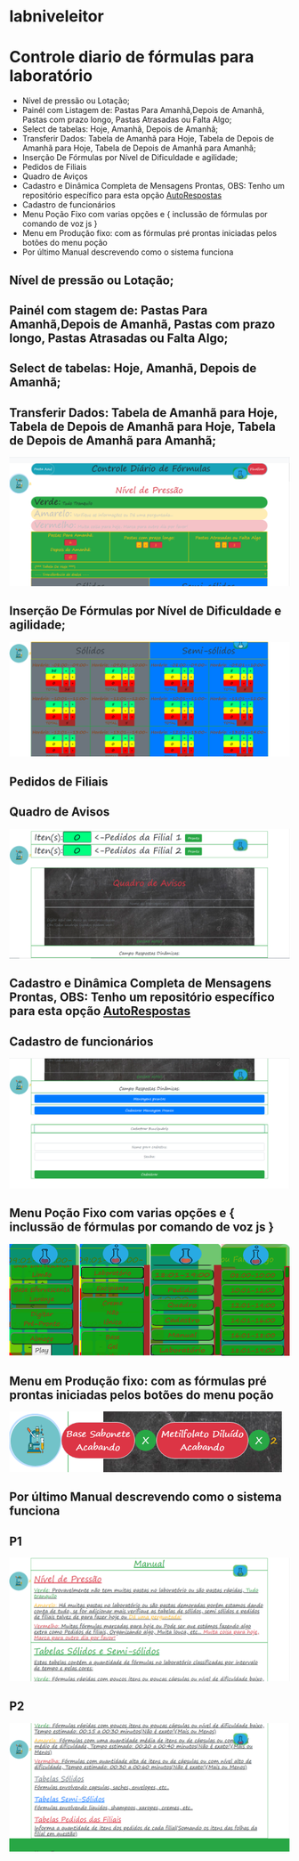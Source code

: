 # labniveleitor
 <h1>Controle diario de fórmulas para laboratório</h1>
 <ul> 
  <li>Nível de pressão ou Lotação;</li>
  <li>Painél com Listagem de: Pastas Para Amanhã,Depois de Amanhã, Pastas com prazo longo, Pastas Atrasadas ou Falta Algo;</li>
  <li>Select de tabelas: Hoje, Amanhã, Depois de Amanhã;</li>
 <li>Transferir Dados: Tabela de Amanhã para Hoje, Tabela de Depois de Amanhã para Hoje, Tabela de Depois de Amanhã para Amanhã;</li>
 <li>Inserção De Fórmulas por Nível de Dificuldade e agilidade;</li>
 <li>Pedidos de Filiais</li>
 <li>Quadro de Aviços</li>
 <li>
  Cadastro e Dinâmica Completa de Mensagens Prontas, OBS: Tenho um repositório específico para esta opção <a href='https://github.com/Maycon-crz/AutoRespostas'>AutoRespostas</a>  </li>
 <li>Cadastro de funcionários</li>
 <li>Menu Poção Fixo com varias opções e { inclussão de fórmulas por comando de voz js }</li>
 <li>Menu em Produção fixo: com as fórmulas pré prontas iniciadas pelos botões do menu poção</li>
 <li>Por último Manual descrevendo como o sistema funciona</li>
 </ul>
 <h2>Nível de pressão ou Lotação;</h2>
 <h2>Painél com stagem de: Pastas Para Amanhã,Depois de Amanhã, Pastas com prazo longo, Pastas Atrasadas ou Falta Algo;</h2>
 <h2>Select de tabelas: Hoje, Amanhã, Depois de Amanhã;</h2>
 <h2>Transferir Dados: Tabela de Amanhã para Hoje, Tabela de Depois de Amanhã para Hoje, Tabela de Depois de Amanhã para Amanhã;</h2>
 <img src='img/Apresentando/homeLab.PNG'>
 <h2>Inserção De Fórmulas por Nível de Dificuldade e agilidade;</h2>
 <img src='img/Apresentando/homeLab2.PNG'>
 <h2>Pedidos de Filiais</h2>
 <h2>Quadro de Avisos</h2>
 <img src='img/Apresentando/PedidosQuadroDeAvisos.PNG'>
 <h2>
  Cadastro e Dinâmica Completa de Mensagens Prontas, OBS: Tenho um repositório específico para esta opção <a href='https://github.com/Maycon-crz/AutoRespostas'>AutoRespostas</a>  </h2>
 <h2>Cadastro de funcionários</h2>
 <img src='img/Apresentando/MensagensDinamicasCadastroDeFuncionarios.PNG'>
 <h2>Menu Poção Fixo com varias opções e { inclussão de fórmulas por comando de voz js }</h2>
 <img src='img/Apresentando/Menu_fixo.PNG'>
 <h2>Menu em Produção fixo: com as fórmulas pré prontas iniciadas pelos botões do menu poção</h2>
 <img src='img/Apresentando/manualproducao.PNG'> 
 <h2>Por último Manual descrevendo como o sistema funciona</h2>
  <h2>P1</h2>
 <img src='img/Apresentando/manual1.PNG'>
 <h2>P2</h2>
 <img src='img/Apresentando/manual2.PNG'>
